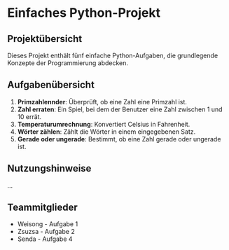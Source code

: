 # Einfaches Python-Projekt
## Projektübersicht
Dieses Projekt enthält fünf einfache Python-Aufgaben, die grundlegende Konzepte der
Programmierung abdecken.
## Aufgabenübersicht
1. **Primzahlennder**: Überprüft, ob eine Zahl eine Primzahl ist.
2. **Zahl erraten**: Ein Spiel, bei dem der Benutzer eine Zahl zwischen 1 und 10 errät.
3. **Temperaturumrechnung**: Konvertiert Celsius in Fahrenheit.
4. **Wörter zählen**: Zählt die Wörter in einem eingegebenen Satz.
5. **Gerade oder ungerade**: Bestimmt, ob eine Zahl gerade oder ungerade ist.
## Nutzungshinweise
...
## Teammitglieder
- Weisong - Aufgabe 1
- Zsuzsa - Aufgabe 2
- Senda - Aufgabe 4
